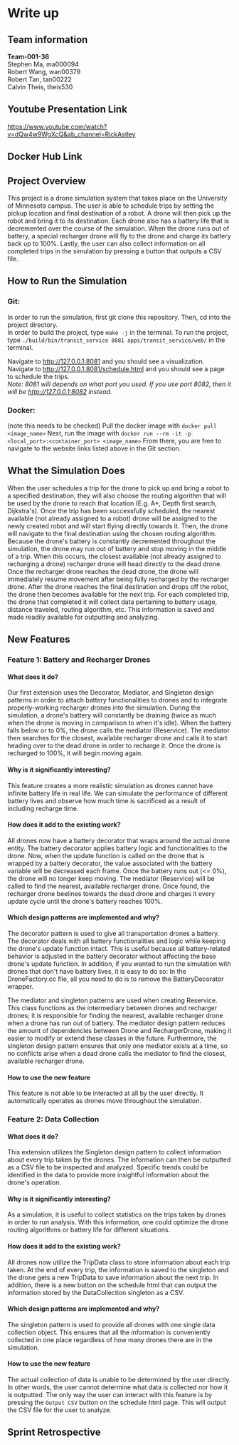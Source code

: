 # Write up

## Team information
**Team-001-36**  
Stephen Ma, ma000094  
Robert Wang, wan00379  
Robert Tan, tan00222  
Calvin Theis, theis530

## Youtube Presentation Link
https://www.youtube.com/watch?v=dQw4w9WgXcQ&ab_channel=RickAstley

## Docker Hub Link


## Project Overview
This project is a drone simulation system that takes place on the University of Minnesota campus. The user is able to schedule trips by setting the pickup location and final destination of a robot. A drone will then pick up the robot and bring it to its destination. Each drone also has a battery life that is decremented over the course of the simulation. When the drone runs out of battery, a special recharger drone will fly to the drone and charge its battery back up to 100%. Lastly, the user can also collect information on all completed trips in the simulation by pressing a button that outputs a CSV file.

## How to Run the Simulation

### Git: 
In order to run the simulation, first git clone this repository. Then, cd into the project directory.  
In order to build the project, type ```make -j``` in the terminal. To run the project, type ```./build/bin/transit_service 8081 apps/transit_service/web/``` in the terminal.  

Navigate to http://127.0.0.1:8081 and you should see a visualization.  
Navigate to http://127.0.0.1:8081/schedule.html and you should see a page to schedule the trips.  
*Note: 8081 will depends on what port you used. If you use port 8082, then it will be http://127.0.0.1:8082 instead.*

### Docker:
(note this needs to be checked)
Pull the docker image with ```docker pull <image_name>```
Next, run the image with ```docker run --rm -it -p <local_port>:<container_port> <image_name>```
From there, you are free to navigate to the website links listed above in the Git section.

## What the Simulation Does
When the user schedules a trip for the drone to pick up and bring a robot to a specified destination, they will also choose the routing algorithm that will be used by the drone to reach that location (E.g. A*, Depth first search, Dijkstra's). Once the trip has been successfully scheduled, the nearest available (not already assigned to a robot) drone will be assigned to the newly created robot and will start flying directly towards it. Then, the drone will navigate to the final destination using the chosen routing algorithm. Because the drone's battery is constantly decremented throughout the simulation, the drone may run out of battery and stop moving in the middle of a trip. When this occurs, the closest available (not already assigned to recharging a drone) recharger drone will head directly to the dead drone. Once the recharger drone reaches the dead drone, the drone will immediately resume movement after being fully recharged by the recharger drone. After the drone reaches the final destination and drops off the robot, the drone then becomes available for the next trip. For each completed trip, the drone that completed it will collect data pertaining to battery usage, distance traveled, routing algorithm, etc. This information is saved and made readily available for outputting and analyzing.

## New Features
### Feature 1: Battery and Recharger Drones

#### What does it do?
Our first extension uses the Decorator, Mediator, and Singleton design patterns in order to attach battery functionalities to drones and to integrate properly-working recharger drones into the simulation. During the simulation, a drone's battery will constantly be draining (twice as much when the drone is moving in comparison to when it's idle). When the battery falls below or to 0%, the drone calls the mediator (Reservice). The mediator then searches for the closest, available recharger drone and calls it to start heading over to the dead drone in order to recharge it. Once the drone is recharged to 100%, it will begin moving again.

#### Why is it significantly interesting?
This feature creates a more realistic simulation as drones cannot have infinite battery life in real life. We can simulate the performance of different battery lives and observe how much time is sacrificed as a result of including recharge time. 

#### How does it add to the existing work?
All drones now have a battery decorator that wraps around the actual drone entity. The battery decorator applies battery logic and functionalities to the drone. Now, when the update function is called on the drone that is wrapped by a battery decorator, the value associated with the battery variable will be decreased each frame. Once the battery runs out (<= 0%), the drone will no longer keep moving. The mediator (Reservice) will be called to find the nearest, available recharger drone. Once found, the recharger drone beelines towards the dead drone and charges it every update cycle until the drone's battery reaches 100%.

#### Which design patterns are implemented and why?
The decorator pattern is used to give all transportation drones a battery. The decorator deals with all battery functionalities and logic while keeping the drone's update function intact. This is useful because all battery-related behavior is adjusted in the battery decorator without affecting the base drone's update function. In addition, if you wanted to run the simulation with drones that don't have battery lives, it is easy to do so: In the DroneFactory.cc file, all you need to do is to remove the BatteryDecorator wrapper.

The mediator and singleton patterns are used when creating Reservice. This class functions as the intermediary between drones and recharger drones; it is responsible for finding the nearest, available recharger drone when a drone has run out of battery. The mediator design pattern reduces the amount of dependencies between Drone and RechargerDrone, making it easier to modify or extend these classes in the future. Furthermore, the singleton design pattern ensures that only one mediator exists at a time, so no conflicts arise when a dead drone calls the mediator to find the closest, available recharger drone.

#### How to use the new feature
This feature is not able to be interacted at all by the user directly. It automatically operates as drones move throughout the simulation.

### Feature 2: Data Collection

#### What does it do?
This extension utilizes the Singleton design pattern to collect information about every trip taken by the drones. The information can then be outputted as a CSV file to be inspected and analyzed. Specific trends could be identified in the data to provide more insightful information about the drone's operation.

#### Why is it significantly interesting?
As a simulation, it is useful to collect statistics on the trips taken by drones in order to run analysis. With this information, one could optimize the drone routing algorithms or battery life for different situations. 

#### How does it add to the existing work?
All drones now utilize the TripData class to store information about each trip taken. At the end of every trip, the information is saved to the singleton and the drone gets a new TripData to save information about the next trip. In addition, there is a new button on the schedule html that can output the information stored by the DataCollection singleton as a CSV.

#### Which design patterns are implemented and why?
The singleton pattern is used to provide all drones with one single data collection object. This ensures that all the information is conveniently collected in one place regardless of how many drones there are in the simulation. 

#### How to use the new feature
The actual collection of data is unable to be determined by the user directly. In other words, the user cannot determine what data is collected nor how it is outputted. The only way the user can interact with this feature is by pressing the ```Output CSV``` button on the schedule html page. This will output the CSV file for the user to analyze.

## Sprint Retrospective
